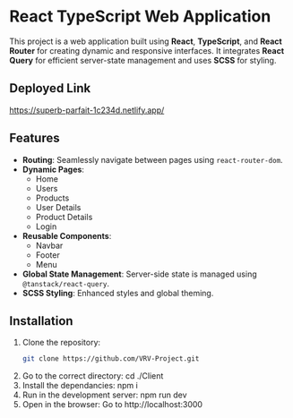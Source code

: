 # React TypeScript Web Application

This project is a web application built using **React**, **TypeScript**, and **React Router** for creating dynamic and responsive interfaces. It integrates **React Query** for efficient server-state management and uses **SCSS** for styling.

## Deployed Link
https://superb-parfait-1c234d.netlify.app/

## Features

- **Routing**: Seamlessly navigate between pages using `react-router-dom`.
- **Dynamic Pages**:
  - Home
  - Users
  - Products
  - User Details
  - Product Details
  - Login
- **Reusable Components**:
  - Navbar
  - Footer
  - Menu
- **Global State Management**: Server-side state is managed using `@tanstack/react-query`.
- **SCSS Styling**: Enhanced styles and global theming.

## Installation

1. Clone the repository:
   ```bash
   git clone https://github.com/VRV-Project.git
2. Go to the correct directory:
   cd ./Client
3. Install the dependancies:
   npm i
4. Run in the development server:
   npm run dev
5. Open in the browser:
   Go to http://localhost:3000
